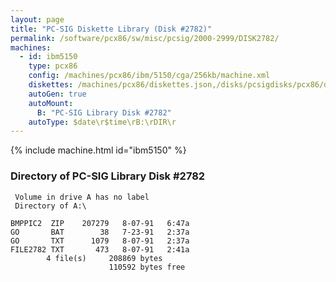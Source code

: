 ```yaml
---
layout: page
title: "PC-SIG Diskette Library (Disk #2782)"
permalink: /software/pcx86/sw/misc/pcsig/2000-2999/DISK2782/
machines:
  - id: ibm5150
    type: pcx86
    config: /machines/pcx86/ibm/5150/cga/256kb/machine.xml
    diskettes: /machines/pcx86/diskettes.json,/disks/pcsigdisks/pcx86/diskettes.json
    autoGen: true
    autoMount:
      B: "PC-SIG Library Disk #2782"
    autoType: $date\r$time\rB:\rDIR\r
---
```


{% include machine.html id="ibm5150" %}

### Directory of PC-SIG Library Disk #2782

     Volume in drive A has no label
     Directory of A:\

    BMPPIC2  ZIP    207279   8-07-91   6:47a
    GO       BAT        38   7-23-91   2:37a
    GO       TXT      1079   8-07-91   2:37a
    FILE2782 TXT       473   8-07-91   2:41a
            4 file(s)     208869 bytes
                          110592 bytes free
